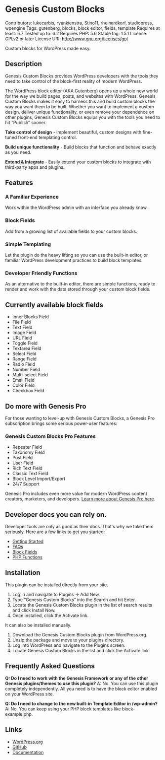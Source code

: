 # Genesis Custom Blocks #

Contributors: lukecarbis, ryankienstra, Stino11, rheinardkorf, studiopress, wpengine
Tags: gutenberg, blocks, block editor, fields, template
Requires at least: 5.7
Tested up to: 6.2
Requires PHP: 5.6
Stable tag: 1.5.1
License: GPLv2 or later
License URI: http://www.gnu.org/licenses/gpl

Custom blocks for WordPress made easy.

## Description ##

Genesis Custom Blocks provides WordPress developers with the tools they need to take control of the block-first reality of modern WordPress.

The WordPress block editor (AKA Gutenberg) opens up a whole new world for the way we build pages, posts, and websites with WordPress. Genesis Custom Blocks makes it easy to harness this and build custom blocks the way you want them to be built. Whether you want to implement a custom design, deliver unique functionality, or even remove your dependence on other plugins, Genesis Custom Blocks equips you with the tools you need to hit “Publish” sooner.

**Take control of design** - Implement beautiful, custom designs with fine-tuned front-end templating control.

**Build unique functionality** - Build blocks that function and behave exactly as you need.

**Extend & Integrate** - Easily extend your custom blocks to integrate with third-party apps and plugins.

## Features ##

### A Familiar Experience ###
Work within the WordPress admin with an interface you already know.

### Block Fields ###
Add from a growing list of available fields to your custom blocks.

### Simple Templating ###
Let the plugin do the heavy lifting so you can use the built-in editor, or familiar WordPress development practices to build block templates.

### Developer Friendly Functions ###
As an alternative to the built-in editor, there are simple functions, ready to render and work with the data stored through your custom block fields.

## Currently available block fields ##
* Inner Blocks Field
* File Field
* Text Field
* Image Field
* URL Field
* Toggle Field
* Textarea Field
* Select Field
* Range Field
* Radio Field
* Number Field
* Multi-select Field
* Email Field
* Color Field
* Checkbox Field

## Do more with Genesis Pro ##
For those wanting to level-up with Genesis Custom Blocks, a Genesis Pro subscription brings some serious power-user features:

### Genesis Custom Blocks Pro Features ###
* Repeater Field
* Taxonomy Field
* Post Field
* User Field
* Rich Text Field
* Classic Text Field
* Block Level Import/Export
* 24/7 Support

Genesis Pro includes even more value for modern WordPress content creators, marketers, and developers. [Learn more about Genesis Pro here](https://www.studiopress.com/genesis-pro/).

## Developer docs you can rely on. ##
Developer tools are only as good as their docs. That's why we take them seriously. Here are a few links to get you started:

* [Getting Started](https://developer.wpengine.com/genesis-custom-blocks/get-started/)
* [FAQs](https://developer.wpengine.com/genesis-custom-blocks/faqs/)
* [Block Fields](https://developer.wpengine.com/genesis-custom-blocks/fields/)
* [PHP Functions](https://developer.wpengine.com/genesis-custom-blocks/functions/)

## Installation ##
This plugin can be installed directly from your site.
1. Log in and navigate to Plugins → Add New.
2. Type “Genesis Custom Blocks” into the Search and hit Enter.
3. Locate the Genesis Custom Blocks plugin in the list of search results and click Install Now.
4. Once installed, click the Activate link.

It can also be installed manually.
1. Download the Genesis Custom Blocks plugin from WordPress.org.
2. Unzip the package and move to your plugins directory.
3. Log into WordPress and navigate to the Plugins screen.
4. Locate Genesis Custom Blocks in the list and click the Activate link.

## Frequently Asked Questions ##
**Q: Do I need to work with the Genesis Framework or any of the other Genesis plugins/themes to use this plugin?**
A: No. You can use this plugin completely independently. All you need is to have the block editor enabled on your WordPress site.

**Q: Do I need to change to the new built-in Template Editor in /wp-admin?**
A: No. You can keep using your PHP block templates like block-example.php.

## Links ##
* [WordPress.org](https://wordpress.org/plugins/genesis-custom-blocks)
* [GitHub](https://github.com/studiopress/genesis-custom-blocks)
* [Documentation](https://developer.wpengine.com/genesis-custom-blocks)
